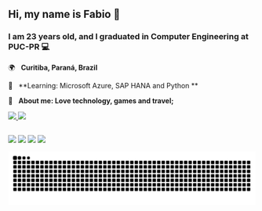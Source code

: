 ## Hi, my name is Fabio 👋

### I am 23 years old, and I graduated in Computer Engineering at PUC-PR 💻

 🌍 &nbsp; **Curitiba, Paraná, Brazil**
 
 🌱 &nbsp; **Learning: Microsoft Azure, SAP HANA and Python **
 
 💬 &nbsp; **About me: Love technology, games and travel;**
 
 
 <div>
  <a href="https://github.com/fabiokishino">
  <img height="180em" src="https://github-readme-stats.vercel.app/api?username=fabiokishino&show_icons=true&theme=react&include_all_commits=true&count_private=true"/>
  <img height="180em" src="https://github-readme-stats.vercel.app/api/top-langs/?username=fabiokishino&layout=compact&langs_count=7&theme=react"/>
</div>
  
  ##
 
<div> 
  <a href="https://instagram.com/fabiokishino" target="_blank"><img src="https://img.shields.io/badge/-Instagram-%23E4405F?style=for-the-badge&logo=instagram&logoColor=white" target="_blank"></a>
 </a> 
  <a href = "mailto:fabiokishino@gmail.com"><img src="https://img.shields.io/badge/Gmail-D14836?style=for-the-badge&logo=gmail&logoColor=white" target="_blank"></a>
  <a href = "mailto:fabiokishino@hotmail.com"><img src="https://img.shields.io/badge/Microsoft_Outlook-0078D4?style=for-the-badge&logo=microsoft-outlook&logoColor=white" target="_blank"></a>
  <a href="https://www.linkedin.com/in/fabio-kishino-5183a6168" target="_blank"><img src="https://img.shields.io/badge/-LinkedIn-%230077B5?style=for-the-badge&logo=linkedin&logoColor=white" target="_blank"></a> 
 
  ![Snake animation](https://github.com/fabiokishino/fabiokishino/blob/output/github-contribution-grid-snake.svg)
 
</div>